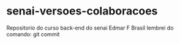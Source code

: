# senai-versoes-colaboracoes
Repositorio do curso back-end do senai
Edmar F Brasil
lembrei do comando: git commit 
